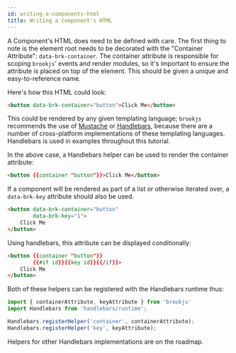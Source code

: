 ```yaml
---
id: writing-a-components-html
title: Writing a Component's HTML
---
```


A Component's HTML does need to be defined with care. The first thing to note is the element root needs to be decorated with the "Container Attribute": `data-brk-container`. The container attribute is responsible for scoping `brookjs`' events and render modules, so it's important to ensure the attribute is placed on top of the element. This should be given a unique and easy-to-reference name.

Here's how this HTML could look:

```html
<button data-brk-container="button">Click Me</button>
```

This could be rendered by any given templating language; `brookjs` recommends the use of [Mustache][mstc] or [Handlebars][hbs], because there are a number of cross-platform implementations of these templating languages. Handlebars is used in examples throughout this tutorial.

In the above case, a Handlebars helper can be used to render the container attribute:

```html
<button {{container "button"}}>Click Me</button>
```

If a component will be rendered as part of a list or otherwise iterated over, a `data-brk-key` attribute should also be used.

```html
<button data-brk-container="button"
        data-brk-key="1">
    Click Me
</button>
```

Using handlebars, this attribute can be displayed conditionally:

```html
<button {{container "button"}}
        {{#if id}}{{key id}}{{/if}}>
    Click Me
</button>
```

Both of these helpers can be registered with the Handlebars runtime thus:

```js
import { containerAttribute, keyAttribute } from 'brookjs'
import Handlebars from 'handlebars/runtime';

Handlebars.registerHelper('container', containerAttribute);
Handlebars.registerHelper('key', keyAttribute);
```

Helpers for other Handlebars implementations are on the roadmap.

  [hbs]: http://handlebarsjs.com/
  [mstc]: http://mustache.github.io/
